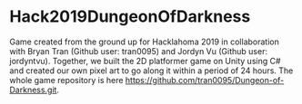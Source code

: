 # Hack2019DungeonOfDarkness
Game created from the ground up for Hacklahoma 2019 in collaboration with Bryan Tran (Github user: tran0095) and Jordyn Vu (Github user: jordyntvu).
Together, we built the 2D platformer game on Unity using C# and created our own pixel art to go along it within a period of 24 hours.
The whole game repository is here https://github.com/tran0095/Dungeon-of-Darkness.git.
